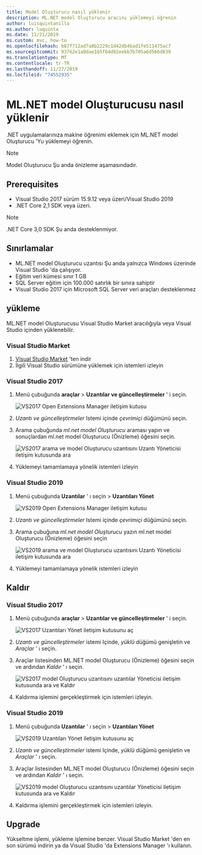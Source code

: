 ```yaml
---
title: Model Oluşturucu nasıl yüklenir
description: ML.NET model Oluşturucu aracını yüklemeyi öğrenin
author: luisquintanilla
ms.author: luquinta
ms.date: 11/21/2019
ms.custom: mvc, how-to
ms.openlocfilehash: b87f712ad7a8b2229c1d42db4bad1fe511475ac7
ms.sourcegitcommit: 93762e1a0dae1b5f64d82eebb7b705a6d566d839
ms.translationtype: MT
ms.contentlocale: tr-TR
ms.lasthandoff: 11/27/2019
ms.locfileid: "74552935"
---
```

# <a name="how-to-install-mlnet-model-builder"></a>ML.NET model Oluşturucusu nasıl yüklenir

.NET uygulamalarınıza makine öğrenimi eklemek için ML.NET model Oluşturucu 'Yu yüklemeyi öğrenin.

> [!NOTE]
> Model Oluşturucu Şu anda önizleme aşamasındadır.

## <a name="prerequisites"></a>Prerequisites

- Visual Studio 2017 sürüm 15.9.12 veya üzeri/Visual Studio 2019
- .NET Core 2,1 SDK veya üzeri.

> [!NOTE]
> .NET Core 3,0 SDK Şu anda desteklenmiyor.

## <a name="limitations"></a>Sınırlamalar

- ML.NET model Oluşturucu uzantısı Şu anda yalnızca Windows üzerinde Visual Studio 'da çalışıyor.
- Eğitim veri kümesi sınır 1 GB
- SQL Server eğitim için 100.000 satırlık bir sınıra sahiptir
- Visual Studio 2017 için Microsoft SQL Server veri araçları desteklenmez

## <a name="install"></a>yükleme

ML.NET model Oluşturucusu Visual Studio Market aracılığıyla veya Visual Studio içinden yüklenebilir.

### <a name="visual-studio-marketplace"></a>Visual Studio Market

1. [Visual Studio Market](https://marketplace.visualstudio.com/items?itemName=MLNET.07) 'ten indir
1. İlgili Visual Studio sürümüne yüklemek için istemleri izleyin

### <a name="visual-studio-2017"></a>Visual Studio 2017

1. Menü çubuğunda **araçlar** > **Uzantılar ve güncelleştirmeler** ' i seçin.

    ![VS2017 Open Extensions Manager iletişim kutusu](./media/install-model-builder/vs2017-open-extensions-manager.png)

1. *Uzantı ve güncelleştirmeler* Istemi içinde *çevrimiçi* düğümünü seçin.
1. Arama çubuğunda *ml.net model Oluşturucu* araması yapın ve sonuçlardan ml.net model Oluşturucu (Önizleme) öğesini seçin.

    ![VS2017 arama ve model Oluşturucu uzantısını Uzantı Yöneticisi iletişim kutusunda ara](./media/install-model-builder/vs2017-install-model-builder.png)

1. Yüklemeyi tamamlamaya yönelik istemleri izleyin

### <a name="visual-studio-2019"></a>Visual Studio 2019

1. Menü çubuğunda **Uzantılar** ' ı seçin > **Uzantıları Yönet**

    ![VS2019 Open Extensions Manager iletişim kutusu](./media/install-model-builder/vs2019-open-extensions-manager.png)

1. *Uzantı ve güncelleştirmeler* Istemi içinde *çevrimiçi* düğümünü seçin.
1. Arama çubuğuna *ml.net model Oluşturucu* yazın ml.net model Oluşturucu (Önizleme) öğesini seçin

    ![VS2019 arama ve model Oluşturucu uzantısını Uzantı Yöneticisi iletişim kutusunda ara](./media/install-model-builder/vs2019-install-model-builder.png)

1. Yüklemeyi tamamlamaya yönelik istemleri izleyin

## <a name="uninstall"></a>Kaldır

### <a name="visual-studio-2017"></a>Visual Studio 2017

1. Menü çubuğunda **araçlar** > **Uzantılar ve güncelleştirmeler** ' i seçin.

    ![VS2017 Uzantıları Yönet iletişim kutusunu aç](./media/install-model-builder/vs2017-open-extensions-manager.png)

1. *Uzantı ve güncelleştirmeler* istemi Içinde, *yüklü* düğümü genişletin ve *Araçlar* ' ı seçin.
1. Araçlar listesinden ML.NET model Oluşturucu (Önizleme) öğesini seçin ve ardından *Kaldır* ' ı seçin.

    ![VS2017 model Oluşturucu uzantısını uzantılar Yöneticisi iletişim kutusunda ara ve Kaldır](./media/install-model-builder/vs2017-uninstall-model-builder.png)

1. Kaldırma işlemini gerçekleştirmek için istemleri izleyin.

### <a name="visual-studio-2019"></a>Visual Studio 2019

1. Menü çubuğunda **Uzantılar** ' ı seçin > **Uzantıları Yönet**

    ![VS2019 Uzantıları Yönet iletişim kutusunu aç](./media/install-model-builder/vs2019-open-extensions-manager.png)

1. *Uzantı ve güncelleştirmeler* istemi Içinde, *yüklü* düğümü genişletin ve *Araçlar* ' ı seçin.
1. Araçlar listesinden ML.NET model Oluşturucu (Önizleme) öğesini seçin ve ardından *Kaldır* ' ı seçin.

    ![VS2019 model Oluşturucu uzantısını uzantılar Yöneticisi iletişim kutusunda ara ve Kaldır](./media/install-model-builder/vs2019-uninstall-model-builder.png)

1. Kaldırma işlemini gerçekleştirmek için istemleri izleyin.

## <a name="upgrade"></a>Upgrade

Yükseltme işlemi, yükleme işlemine benzer. Visual Studio Market 'den en son sürümü indirin ya da Visual Studio 'da Extensions Manager 'ı kullanın.

